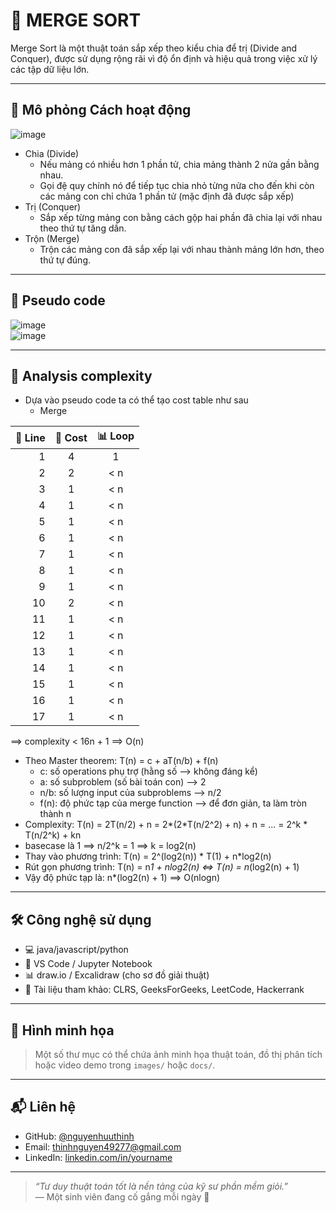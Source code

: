 # 📘 MERGE SORT

Merge Sort là một thuật toán sắp xếp theo kiểu chia để trị (Divide and Conquer), được sử dụng rộng rãi vì độ ổn định và hiệu quả trong việc xử lý các tập dữ liệu lớn.

---

## 🧠 Mô phỏng Cách hoạt động

![image](https://github.com/user-attachments/assets/b1d0be81-9328-40a1-8df7-77e54b0d7d23)  

- Chia (Divide)  
  + Nếu mảng có nhiều hơn 1 phần tử, chia mảng thành 2 nửa gần bằng nhau.
  + Gọi đệ quy chính nó để tiếp tục chia nhỏ từng nửa cho đến khi còn các mảng con chỉ chứa 1 phần tử (mặc định đã được sắp xếp)
- Trị (Conquer)
  + Sắp xếp từng mảng con bằng cách gộp hai phần đã chia lại với nhau theo thứ tự tăng dần.
- Trộn (Merge)
  + Trộn các mảng con đã sắp xếp lại với nhau thành mảng lớn hơn, theo thứ tự đúng.

---

## 📘 Pseudo code

![image](https://github.com/user-attachments/assets/0fb47930-42a1-499e-bdaa-11734b5ad9ff)  
![image](https://github.com/user-attachments/assets/dd097631-c3fb-4bec-bfce-2b3827523ea2)

---

## 🎯 Analysis complexity

- Dựa vào pseudo code ta có thể tạo cost table như sau
  + Merge

| 📁 Line | 🧮 Cost | 📊 Loop |
|--------:|:-------:|:-------:|
|    1    |    4    |    1    |
|    2    |    2    |   < n   |
|    3    |    1    |   < n   |
|    4    |    1    |   < n   |
|    5    |    1    |   < n   |
|    6    |    1    |   < n   |
|    7    |    1    |   < n   |
|    8    |    1    |   < n   |
|    9    |    1    |   < n   |
|   10    |    2    |   < n   |
|   11    |    1    |   < n   |
|   12    |    1    |   < n   |
|   13    |    1    |   < n   |
|   14    |    1    |   < n   |
|   15    |    1    |   < n   |
|   16    |    1    |   < n   |
|   17    |    1    |   < n   |


==> complexity < 16n + 1 ==> O(n)

- Theo Master theorem: T(n) = c + aT(n/b) + f(n)
  + c: số operations phụ trợ (hằng số --> không đáng kể)
  + a: số subproblem (số bài toán con) --> 2
  + n/b: số lượng input của subproblems --> n/2
  + f(n): độ phức tạp của merge function --> để đơn giản, ta làm tròn thành n
- Complexity: T(n) = 2T(n/2) + n = 2*(2*T(n/2^2) + n) + n = ... = 2^k * T(n/2^k) + kn
- basecase là 1 ==> n/2^k = 1 ==> k = log2(n)
- Thay vào phương trình: T(n) = 2^(log2(n)) * T(1) + n*log2(n)
- Rút gọn phương trình: T(n) = n*1 + nlog2(n) <=> T(n) = n*(log2(n) + 1)
- Vậy độ phức tạp là: n*(log2(n) + 1) ==> O(nlogn)
  
---

## 🛠 Công nghệ sử dụng

- 💻 java/javascript/python
- 📘 VS Code / Jupyter Notebook
- 📊 draw.io / Excalidraw (cho sơ đồ giải thuật)
- 🔖 Tài liệu tham khảo: CLRS, GeeksForGeeks, LeetCode, Hackerrank

---

## 📸 Hình minh họa

> Một số thư mục có thể chứa ảnh minh họa thuật toán, đồ thị phân tích hoặc video demo trong `images/` hoặc `docs/`.

---

## 📬 Liên hệ

- GitHub: [@nguyenhuuthinh](https://github.com/thinhnguyen644)
- Email: thinhnguyen49277@gmail.com
- LinkedIn: [linkedin.com/in/yourname](https://linkedin.com/in/yourname)

---

> *“Tư duy thuật toán tốt là nền tảng của kỹ sư phần mềm giỏi.”*  
> — Một sinh viên đang cố gắng mỗi ngày 💪


